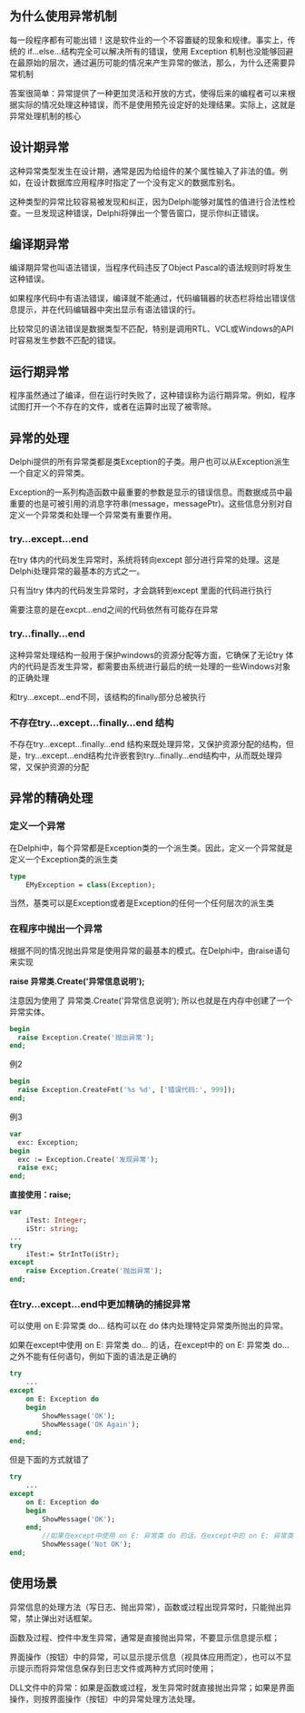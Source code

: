


## 为什么使用异常机制

每一段程序都有可能出错！这是软件业的一个不容置疑的现象和规律。事实上，传统的 if…else…结构完全可以解决所有的错误，使用 Exception 机制也没能够回避在最原始的层次，通过遍历可能的情况来产生异常的做法，那么，为什么还需要异常机制

答案很简单：异常提供了一种更加灵活和开放的方式，使得后来的编程者可以来根据实际的情况处理这种错误，而不是使用预先设定好的处理结果。实际上，这就是异常处理机制的核心




## 设计期异常

这种异常类型发生在设计期，通常是因为给组件的某个属性输入了非法的值。例如，在设计数据库应用程序时指定了一个没有定义的数据库别名。

这种类型的异常比较容易被发现和纠正，因为Delphi能够对属性的值进行合法性检查。一旦发现这种错误，Delphi将弹出一个警告窗口，提示你纠正错误。

## 编译期异常

编译期异常也叫语法错误，当程序代码违反了Object  Pascal的语法规则时将发生这种错误。

如果程序代码中有语法错误，编译就不能通过，代码编辑器的状态栏将给出错误信息提示，并在代码编辑器中突出显示有语法错误的行。

比较常见的语法错误是数据类型不匹配，特别是调用RTL、VCL或Windows的API时容易发生参数不匹配的错误。

## 运行期异常

程序虽然通过了编译，但在运行时失败了，这种错误称为运行期异常。例如，程序试图打开一个不存在的文件，或者在运算时出现了被零除。


## 异常的处理

Delphi提供的所有异常类都是类Exception的子类。用户也可以从Exception派生一个自定义的异常类。

Exception的一系列构造函数中最重要的参数是显示的错误信息。而数据成员中最重要的也是可被引用的消息字符串(message，messagePtr)。这些信息分别对自定义一个异常类和处理一个异常类有重要作用。

### try…except…end

在try 体内的代码发生异常时，系统将转向except 部分进行异常的处理。这是Delphi处理异常的最基本的方式之一。

只有当try 体内的代码发生异常时，才会跳转到except 里面的代码进行执行

需要注意的是在excpt...end之间的代码依然有可能存在异常

### try…finally…end

这种异常处理结构一般用于保护windows的资源分配等方面，它确保了无论try 体内的代码是否发生异常，都需要由系统进行最后的统一处理的一些Windows对象的正确处理

和try…except…end不同，该结构的finally部分总被执行

### 不存在try…except…finally…end 结构

不存在try…except…finally…end 结构来既处理异常，又保护资源分配的结构，但是，try…except…end结构允许嵌套到try…finally…end结构中，从而既处理异常，又保护资源的分配

## 异常的精确处理

### 定义一个异常

在Delphi中，每个异常都是Exception类的一个派生类。因此，定义一个异常就是定义一个Exception类的派生类

```pascal
type
    EMyException = class(Exception);

```

当然，基类可以是Exception或者是Exception的任何一个任何层次的派生类

### 在程序中抛出一个异常

根据不同的情况抛出异常是使用异常的最基本的模式。在Delphi中，由raise语句来实现

**raise 异常类.Create('异常信息说明');**

注意因为使用了 异常类.Create('异常信息说明'); 所以也就是在内存中创建了一个异常实体。

```pascal
begin
  raise Exception.Create('抛出异常');
end;
```

例2

```pascal
begin
  raise Exception.CreateFmt('%s %d', ['错误代码:', 999]);
end;
```

例3

```pascal
var
  exc: Exception;
begin
  exc := Exception.Create('发现异常');
  raise exc;
end;
```

**直接使用：raise;**

```pascal
var
    iTest: Integer;
    iStr: string;
...
try
    iTest:= StrIntTo(iStr);
except
    raise Exception.Create('抛出异常');
end;
```

### 在try…except…end中更加精确的捕捉异常

可以使用 on E:异常类 do... 结构可以在 do 体内处理特定异常类所抛出的异常。

如果在except中使用 on E: 异常类 do… 的话，在except中的 on E: 异常类 do…之外不能有任何语句，例如下面的语法是正确的

```pascal
try
    ...
except
    on E: Exception do
    begin
        ShowMessage('OK');
        ShowMessage('OK Again');
    end;
end;
```
但是下面的方式就错了

```pascal
try
    ...
except
    on E: Exception do
    begin
        ShowMessage('OK');
    end;
        //如果在except中使用 on E: 异常类 do 的话，在except中的 on E: 异常类 do之外不能有任何语句
        ShowMessage('Not OK');
end;
```

## 使用场景

异常信息的处理方法（写日志、抛出异常），函数或过程出现异常时，只能抛出异常，禁止弹出对话框架。

函数及过程、控件中发生异常，通常是直接抛出异常，不要显示信息提示框；

界面操作（按钮）中的异常，可以显示提示信息（视具体应用而定），也可以不显示提示而将异常信息保存到日志文件或两种方式同时使用；

DLL文件中的异常：如果是函数或过程，发生异常时就直接抛出异常；如果是界面操作，则按界面操作（按钮）中的异常处理方法处理。
